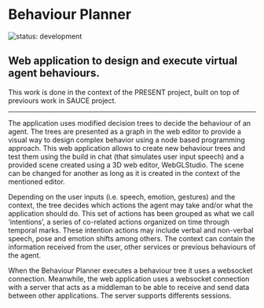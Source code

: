 # Behaviour Planner
![status: development](https://img.shields.io/badge/status-development-blue.svg)

Web application to design and execute virtual agent behaviours.
--
This work is done in the context of the PRESENT project, built on top of previours work in SAUCE project.

---

The application uses modified decision trees to decide the behaviour of an agent. The trees are presented as a graph in the web editor to provide a visual way to design complex behavior using a node based programming approach. This web application allows to create new behaviour trees and test them using the build in chat (that simulates user input speech) and a provided scene created using a 3D web editor, WebGLStudio. The scene can be changed for another as long as it is created in the context of the mentioned editor.

Depending on the user inputs (i.e. speech, emotion, gestures) and the context, the tree decides which actions the agent may take and/or what the application should do. This set of actions has been grouped as what we call ‘intentions’, a series of co-related actions organized on time through temporal marks. These intention actions may include verbal and non-verbal speech, pose and emotion shifts among others. The context can contain the information received from the user, other services or previous behaviours of the agent.

When the Behaviour Planner executes a behaviour tree it uses a websocket connection. Meanwhile, the web application uses a websocket connection with a server that acts as a middleman to be able to receive and send data between other applications. The server supports differents sessions.